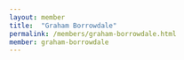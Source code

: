 ```yaml
---
layout: member
title:  "Graham Borrowdale"
permalink: /members/graham-borrowdale.html
member: graham-borrowdale
---
```

